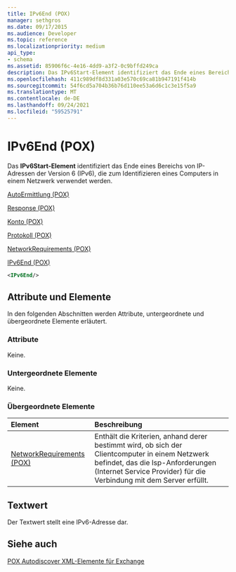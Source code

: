 ```yaml
---
title: IPv6End (POX)
manager: sethgros
ms.date: 09/17/2015
ms.audience: Developer
ms.topic: reference
ms.localizationpriority: medium
api_type:
- schema
ms.assetid: 85906f6c-4e16-4dd9-a3f2-0c9bffd249ca
description: Das IPv6Start-Element identifiziert das Ende eines Bereichs von IP-Adressen der Version 6 (IPv6), die zum Identifizieren eines Computers in einem Netzwerk verwendet werden.
ms.openlocfilehash: 411c989df8d331a03e570c69ca81b947191f414b
ms.sourcegitcommit: 54f6cd5a704b36b76d110ee53a6d6c1c3e15f5a9
ms.translationtype: MT
ms.contentlocale: de-DE
ms.lasthandoff: 09/24/2021
ms.locfileid: "59525791"
---
```

# <a name="ipv6end-pox"></a>IPv6End (POX)

Das **IPv6Start-Element** identifiziert das Ende eines Bereichs von IP-Adressen der Version 6 (IPv6), die zum Identifizieren eines Computers in einem Netzwerk verwendet werden. 
  
[AutoErmittlung (POX)](autodiscover-pox.md)
  
[Response (POX)](response-pox.md)
  
[Konto (POX)](account-pox.md)
  
[Protokoll (POX)](protocol-pox.md)
  
[NetworkRequirements (POX)](networkrequirements-pox.md)
  
[IPv6End (POX)](ipv6end-pox.md)
  
```xml
<IPv6End/>
```

## <a name="attributes-and-elements"></a>Attribute und Elemente

In den folgenden Abschnitten werden Attribute, untergeordnete und übergeordnete Elemente erläutert.
  
### <a name="attributes"></a>Attribute

Keine.
  
### <a name="child-elements"></a>Untergeordnete Elemente

Keine.
  
### <a name="parent-elements"></a>Übergeordnete Elemente

|**Element**|**Beschreibung**|
|:-----|:-----|
|[NetworkRequirements (POX)](networkrequirements-pox.md) <br/> |Enthält die Kriterien, anhand derer bestimmt wird, ob sich der Clientcomputer in einem Netzwerk befindet, das die Isp-Anforderungen (Internet Service Provider) für die Verbindung mit dem Server erfüllt.  <br/> |
   
## <a name="text-value"></a>Textwert

Der Textwert stellt eine IPv6-Adresse dar.
  
## <a name="see-also"></a>Siehe auch



[POX Autodiscover XML-Elemente für Exchange](pox-autodiscover-xml-elements-for-exchange.md)

